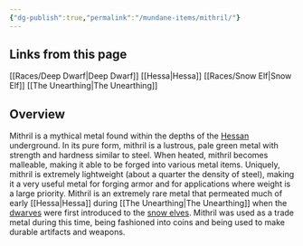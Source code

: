 ```yaml
---
{"dg-publish":true,"permalink":"/mundane-items/mithril/"}
---
```


## Links from this page
[[Races/Deep Dwarf\|Deep Dwarf]]
[[Hessa\|Hessa]]
[[Races/Snow Elf\|Snow Elf]]
[[The Unearthing\|The Unearthing]]
## Overview
Mithril is a mythical metal found within the depths of the [Hessan](Hessa) underground. In its pure form, mithril is a lustrous, pale green metal with strength and hardness similar to steel. When heated, mithril becomes malleable, making it able to be forged into various metal items. Uniquely, mithril is extremely lightweight (about a quarter the density of steel), making it a very useful metal for forging armor and for applications where weight is a large priority. Mithril is an extremely rare metal that permeated much of early [[Hessa\|Hessa]] during [[The Unearthing\|The Unearthing]] when the [dwarves](Deep%20Dwarf) were first introduced to the [snow elves](Snow%Elf). Mithril was used as a trade metal during this time, being fashioned into coins and being used to make durable artifacts and weapons.
